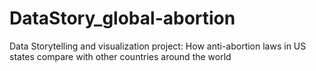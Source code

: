 # DataStory_global-abortion
Data Storytelling and visualization project: How anti-abortion laws in US states compare with other countries around the world
